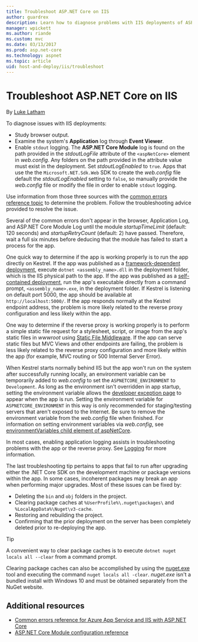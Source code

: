 ```yaml
---
title: Troubleshoot ASP.NET Core on IIS
author: guardrex
description: Learn how to diagnose problems with IIS deployments of ASP.NET Core apps.
manager: wpickett
ms.author: riande
ms.custom: mvc
ms.date: 03/13/2017
ms.prod: asp.net-core
ms.technology: aspnet
ms.topic: article
uid: host-and-deploy/iis/troubleshoot
---
```

# Troubleshoot ASP.NET Core on IIS

By [Luke Latham](https://github.com/guardrex)

To diagnose issues with IIS deployments:

* Study browser output.
* Examine the system's **Application** log through **Event Viewer**.
* Enable `stdout` logging. The **ASP.NET Core Module** log is found on the path provided in the *stdoutLogFile* attribute of the `<aspNetCore>` element in *web.config*. Any folders on the path provided in the attribute value must exist in the deployment. Set *stdoutLogEnabled* to `true`. Apps that use the the `Microsoft.NET.Sdk.Web` SDK to create the *web.config* file default the *stdoutLogEnabled* setting to `false`, so manually provide the *web.config* file or modify the file in order to enable `stdout` logging.

Use information from those three sources with the [common errors reference topic](xref:host-and-deploy/azure-iis-errors-reference) to determine the problem. Follow the troubleshooting advice provided to resolve the issue.

Several of the common errors don't appear in the browser, Application Log, and ASP.NET Core Module Log until the module *startupTimeLimit* (default: 120 seconds) and *startupRetryCount* (default: 2) have passed. Therefore, wait a full six minutes before deducing that the module has failed to start a process for the app.

One quick way to determine if the app is working properly is to run the app directly on Kestrel. If the app was published as a [framework-dependent deployment](/dotnet/core/deploying/#framework-dependent-deployments-fdd), execute `dotnet <assembly_name>.dll` in the deployment folder, which is the IIS physical path to the app. If the app was published as a [self-contained deployment](/dotnet/core/deploying/#self-contained-deployments-scd), run the app's executable directly from a command prompt, `<assembly_name>.exe`, in the deployment folder. If Kestrel is listening on default port 5000, the app should be available at `http://localhost:5000/`. If the app responds normally at the Kestrel endpoint address, the problem is more likely related to the reverse proxy configuration and less likely within the app.

One way to determine if the reverse proxy is working properly is to perform a simple static file request for a stylesheet, script, or image from the app's static files in *wwwroot* using [Static File Middleware](xref:fundamentals/static-files). If the app can serve static files but MVC Views and other endpoints are failing, the problem is less likely related to the reverse proxy configuration and more likely within the app (for example, MVC routing or 500 Internal Server Error).

When Kestrel starts normally behind IIS but the app won't run on the system after successfully running locally, an environment variable can be temporarily added to *web.config* to set the `ASPNETCORE_ENVIRONMENT` to `Development`. As long as the environment isn't overridden in app startup, setting the environment variable allows the [developer exception page](xref:fundamentals/error-handling) to appear when the app is run. Setting the environment variable for `ASPNETCORE_ENVIRONMENT` in this way is only recommended for staging/testing servers that aren't exposed to the Internet. Be sure to remove the environment variable from the *web.config* file when finished. For information on setting environment variables via *web.config*, see [environmentVariables child element of aspNetCore](xref:host-and-deploy/aspnet-core-module#setting-environment-variables).

In most cases, enabling application logging assists in troubleshooting problems with the app or the reverse proxy. See [Logging](xref:fundamentals/logging/index) for more information.

The last troubleshooting tip pertains to apps that fail to run after upgrading either the .NET Core SDK on the development machine or package versions within the app. In some cases, incoherent packages may break an app when performing major upgrades. Most of these issues can be fixed by:

* Deleting the `bin` and `obj` folders in the project.
* Clearing package caches at `%UserProfile%\.nuget\packages\` and `%LocalAppData%\Nuget\v3-cache`.
* Restoring and rebuilding the project.
* Confirming that the prior deployment on the server has been completely deleted prior to re-deploying the app.

> [!TIP]
> A convenient way to clear package caches is to execute `dotnet nuget locals all --clear` from a command prompt.
> 
> Clearing package caches can also be accomplished by using the [nuget.exe](https://www.nuget.org/downloads) tool and executing the command `nuget locals all -clear`. *nuget.exe* isn't a bundled install with Windows 10 and must be obtained separately from the NuGet website.
<!--
> [!TIP]
> A convenient way to clear package caches is to:
>
> * Obtain the *NuGet.exe* tool from [NuGet.org](https://www.nuget.org/).
> * Add the path to *NuGet.exe* to the system PATH.
> * Execute `nuget locals all -clear` from a command prompt.
>
> Alternatively, execute `dotnet nuget locals all --clear` from a command prompt without obtaining *NuGet.exe*. -->

## Additional resources

* [Common errors reference for Azure App Service and IIS with ASP.NET Core](xref:host-and-deploy/azure-iis-errors-reference)
* [ASP.NET Core Module configuration reference](xref:host-and-deploy/aspnet-core-module)
